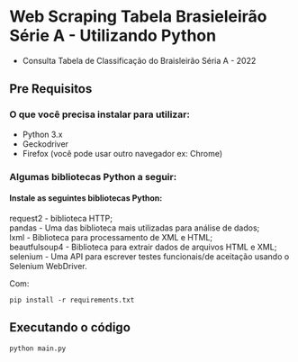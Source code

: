
# Web Scraping Tabela Brasieleirão Série A - Utilizando Python
* Consulta Tabela de Classificação do Braisleirão Séria A - 2022
## Pre Requisitos
### O que você precisa instalar para utilizar:

* Python 3.x
* Geckodriver
* Firefox (você pode usar outro navegador ex: Chrome)
### Algumas bibliotecas Python a seguir:

#### Instale as seguintes bibliotecas Python:

request2 - biblioteca HTTP;<br>
pandas - Uma das biblioteca mais utilizadas para análise de dados;<br>
lxml - Biblioteca para processamento de XML e HTML;<br>
beautfulsoup4 - Biblioteca para extrair dados de arquivos HTML e XML;<br>
selenium - Uma API para escrever testes funcionais/de aceitação usando o Selenium WebDriver.

Com:
```
pip install -r requirements.txt
```
## Executando o código

```
python main.py
```
